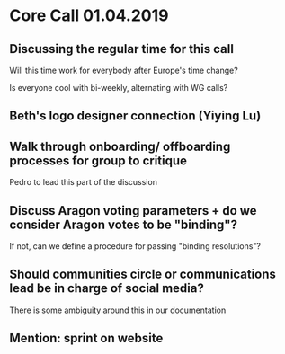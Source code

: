 # Core Call 01.04.2019

## Discussing the regular time for this call

Will this time work for everybody after Europe's time change?

Is everyone cool with bi-weekly, alternating with WG calls?

## Beth's logo designer connection \(Yiying Lu\)

## Walk through onboarding/ offboarding processes for group to critique

Pedro to lead this part of the discussion

## Discuss Aragon voting parameters + do we consider Aragon votes to be "binding"?

If not, can we define a procedure for passing "binding resolutions"?

## Should communities circle or communications lead be in charge of social media?  

There is some ambiguity around this in our documentation

## Mention: sprint on website

